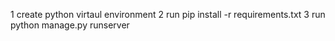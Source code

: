 1 create python virtaul environment 
2 run pip install -r requirements.txt
3 run python manage.py runserver
